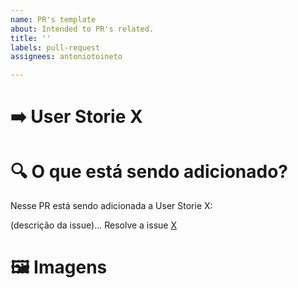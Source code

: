 ```yaml
---
name: PR's template
about: Intended to PR's related.
title: ''
labels: pull-request
assignees: antoniotoineto

---
```


# ➡️ User Storie X

# 🔍 O que está sendo adicionado?

Nesse PR está sendo adicionada a User Storie X:

(descrição da issue)...
Resolve a issue [X]()

# 🖼️ Imagens